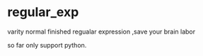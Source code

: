 # regular_exp
varity normal finished regualar expression ,save your  brain labor

so far only support python.
